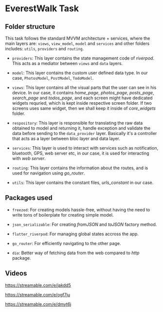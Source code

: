 # EverestWalk Task

## Folder structure

This task follows the standard MVVM architecture + services, where the main layers are: `views`, `view_model`, `model` and `services` and other folders includes: `utils`, `providers` and `routing`.

* `providers`: This layer contains the state management code of *riverpod*. This acts as a mediator between `views` and `data` layers.

* `model`: This layer contains the custom user defined data type. In our case, `PhotosModel`, `PostModel`, `TodoModel`.

* `views`: This layer contains all the visual parts that the user can see in his device. In our case, it contains *home_page*, *photos_page*, *posts_page*, *search_page*  and *todos_page*, and each screen might have dedicated widgets requried, which is kept inside respective screen folder. If two screens uses same widget, then we shall keep it inside of *core_widgets* folder.

* `respository`: This layer is responsible for translating the raw data obtained to model and returning it, handle exception and validate the data before sending to the `data_provider` layer. Basically it's a controller that acts as a layer between bloc layer and data layer.

* `services`: This layer is used to interact with services such as notification, bluetooth, GPS, web server etc, in our case, it is used for interacting with *web server*.

* `routing`: This layer contains the information about the routes, and is used for navigation using *go_router*.

* `utils`: This layer contains the constant files, *urls_constant* in our case.

## Packages used

* `freezed`: For creating models hassle-free, without having the need to write tons of boilerplate for creating simple model.

* `json_serializable`: For creating *fromJSON* and *toJSON* factory method.

* `flutter_riverpod`: For managing global states accross the app.

* `go_router`: For efficiently navigating to the other page.

* `dio`: Better way of fetching data from the web compared to *http* package.

## Videos

https://streamable.com/e/jakdd5

https://streamable.com/e/ogf7ju

https://streamable.com/e/dmyt6j